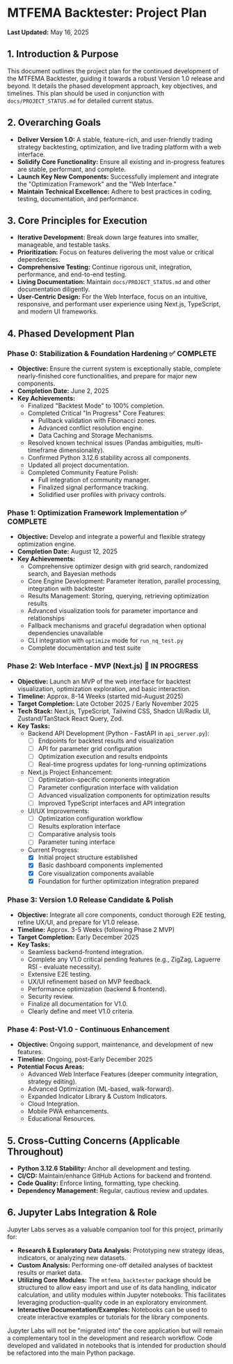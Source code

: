 # MTFEMA Backtester: Project Plan

**Last Updated:** May 16, 2025

## 1. Introduction & Purpose

This document outlines the project plan for the continued development of the MTFEMA Backtester, guiding it towards a robust Version 1.0 release and beyond. It details the phased development approach, key objectives, and timelines. This plan should be used in conjunction with `docs/PROJECT_STATUS.md` for detailed current status.

## 2. Overarching Goals

*   **Deliver Version 1.0:** A stable, feature-rich, and user-friendly trading strategy backtesting, optimization, and live trading platform with a web interface.
*   **Solidify Core Functionality:** Ensure all existing and in-progress features are stable, performant, and complete.
*   **Launch Key New Components:** Successfully implement and integrate the "Optimization Framework" and the "Web Interface."
*   **Maintain Technical Excellence:** Adhere to best practices in coding, testing, documentation, and performance.

## 3. Core Principles for Execution

*   **Iterative Development:** Break down large features into smaller, manageable, and testable tasks.
*   **Prioritization:** Focus on features delivering the most value or critical dependencies.
*   **Comprehensive Testing:** Continue rigorous unit, integration, performance, and end-to-end testing.
*   **Living Documentation:** Maintain `docs/PROJECT_STATUS.md` and other documentation diligently.
*   **User-Centric Design:** For the Web Interface, focus on an intuitive, responsive, and performant user experience using Next.js, TypeScript, and modern UI frameworks.

## 4. Phased Development Plan

### Phase 0: Stabilization & Foundation Hardening ✅ COMPLETE
*   **Objective:** Ensure the current system is exceptionally stable, complete nearly-finished core functionalities, and prepare for major new components.
*   **Completion Date:** June 2, 2025
*   **Key Achievements:**
    *   Finalized "Backtest Mode" to 100% completion.
    *   Completed Critical "In Progress" Core Features:
        *   Pullback validation with Fibonacci zones.
        *   Advanced conflict resolution engine.
        *   Data Caching and Storage Mechanisms.
    *   Resolved known technical issues (Pandas ambiguities, multi-timeframe dimensionality).
    *   Confirmed Python 3.12.6 stability across all components.
    *   Updated all project documentation.
    *   Completed Community Feature Polish:
        *   Full integration of community manager.
        *   Finalized signal performance tracking.
        *   Solidified user profiles with privacy controls.

### Phase 1: Optimization Framework Implementation ✅ COMPLETE
*   **Objective:** Develop and integrate a powerful and flexible strategy optimization engine.
*   **Completion Date:** August 12, 2025
*   **Key Achievements:**
    *   Comprehensive optimizer design with grid search, randomized search, and Bayesian methods
    *   Core Engine Development: Parameter iteration, parallel processing, integration with backtester
    *   Results Management: Storing, querying, retrieving optimization results
    *   Advanced visualization tools for parameter importance and relationships
    *   Fallback mechanisms and graceful degradation when optional dependencies unavailable
    *   CLI integration with `optimize` mode for `run_nq_test.py`
    *   Complete documentation and test suite

### Phase 2: Web Interface - MVP (Next.js) 🚧 IN PROGRESS
*   **Objective:** Launch an MVP of the web interface for backtest visualization, optimization exploration, and basic interaction.
*   **Timeline:** Approx. 8-14 Weeks (started mid-August 2025)
*   **Target Completion:** Late October 2025 / Early November 2025
*   **Tech Stack:** Next.js, TypeScript, Tailwind CSS, Shadcn UI/Radix UI, Zustand/TanStack React Query, Zod.
*   **Key Tasks:**
    *   Backend API Development (Python - FastAPI in `api_server.py`):
        * [ ] Endpoints for backtest results and visualization
        * [ ] API for parameter grid configuration
        * [ ] Optimization execution and results endpoints
        * [ ] Real-time progress updates for long-running optimizations
    *   Next.js Project Enhancement:
        * [ ] Optimization-specific components integration
        * [ ] Parameter configuration interface with validation
        * [ ] Advanced visualization components for optimization results
        * [ ] Improved TypeScript interfaces and API integration
    *   UI/UX Improvements:
        * [ ] Optimization configuration workflow
        * [ ] Results exploration interface
        * [ ] Comparative analysis tools
        * [ ] Parameter tuning interface
    *   Current Progress:
        * [x] Initial project structure established
        * [x] Basic dashboard components implemented
        * [x] Core visualization components available
        * [x] Foundation for further optimization integration prepared

### Phase 3: Version 1.0 Release Candidate & Polish
*   **Objective:** Integrate all core components, conduct thorough E2E testing, refine UX/UI, and prepare for V1.0 release.
*   **Timeline:** Approx. 3-5 Weeks (following Phase 2 MVP)
*   **Target Completion:** Early December 2025
*   **Key Tasks:**
    *   Seamless backend-frontend integration.
    *   Complete any V1.0 critical pending features (e.g., ZigZag, Laguerre RSI - evaluate necessity).
    *   Extensive E2E testing.
    *   UX/UI refinement based on MVP feedback.
    *   Performance optimization (backend & frontend).
    *   Security review.
    *   Finalize all documentation for V1.0.
    *   Clearly define and meet V1.0 criteria.

### Phase 4: Post-V1.0 - Continuous Enhancement
*   **Objective:** Ongoing support, maintenance, and development of new features.
*   **Timeline:** Ongoing, post-Early December 2025
*   **Potential Focus Areas:**
    *   Advanced Web Interface Features (deeper community integration, strategy editing).
    *   Advanced Optimization (ML-based, walk-forward).
    *   Expanded Indicator Library & Custom Indicators.
    *   Cloud Integration.
    *   Mobile PWA enhancements.
    *   Educational Resources.

## 5. Cross-Cutting Concerns (Applicable Throughout)

*   **Python 3.12.6 Stability:** Anchor all development and testing.
*   **CI/CD:** Maintain/enhance GitHub Actions for backend and frontend.
*   **Code Quality:** Enforce linting, formatting, type checking.
*   **Dependency Management:** Regular, cautious review and updates.

## 6. Jupyter Labs Integration & Role

Jupyter Labs serves as a valuable companion tool for this project, primarily for:

*   **Research & Exploratory Data Analysis:** Prototyping new strategy ideas, indicators, or analyzing new datasets.
*   **Custom Analysis:** Performing one-off detailed analyses of backtest results or market data.
*   **Utilizing Core Modules:** The `mtfema_backtester` package should be structured to allow easy import and use of its data handling, indicator calculation, and utility modules within Jupyter notebooks. This facilitates leveraging production-quality code in an exploratory environment.
*   **Interactive Documentation/Examples:** Notebooks can be used to create interactive examples or tutorials for the library components.

Jupyter Labs will not be "migrated into" the core application but will remain a complementary tool in the development and research workflow. Code developed and validated in notebooks that is intended for production should be refactored into the main Python package. 